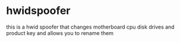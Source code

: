 # hwidspoofer
this is a hwid spoofer that changes motherboard cpu disk drives and product key and allows you to rename them
